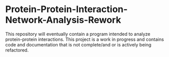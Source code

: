 # Protein-Protein-Interaction-Network-Analysis-Rework

This repository will eventually contain a program intended to analyze protein-protein interactions.
This project is a work in progress and contains code and documentation that is not complete/and or is actively being refactored.  